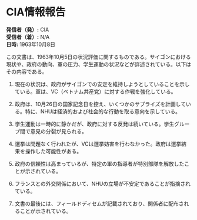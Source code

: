 # CIA情報報告

**発信者（発）:** CIA  
**受信者（着）:** N/A  
**日時:** 1963年10月8日  

この文書は、1963年10月5日の状況評価に関するものである。サイゴンにおける現状や、政府の動向、軍の圧力、学生運動の状況などが詳述されている。以下はその内容である。

1. 現在の状況は、政府がサイゴンでの安定を維持しようとしていることを示している。軍は、VC（ベトナム共産党）に対する作戦を強化している。

2. 政府は、10月26日の国家記念日を控え、いくつかのサプライズを計画している。特に、NHUは経済的および社会的な行動を取る意向を示している。

3. 学生運動は一時的に静かだが、政府に対する反発は続いている。学生グループ間で意見の分裂が見られる。

4. 選挙は問題なく行われたが、VCは選挙妨害を行わなかった。政府は選挙結果を操作した可能性がある。

5. 政府の信頼性は高まっているが、特定の軍の指導者が特別部隊を解放したことが示されている。

6. フランスとの外交関係において、NHUの立場が不安定であることが指摘されている。

7. 文書の最後には、フィールドディセムが記載されており、関係者に配布されることが示されている。